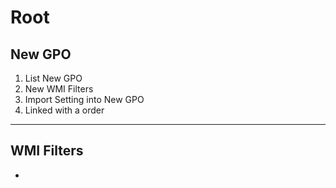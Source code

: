 # Root

## New GPO 
1) List New GPO
3) New WMI Filters
4) Import Setting into New GPO
3) Linked with a order

---

## WMI Filters
* 
